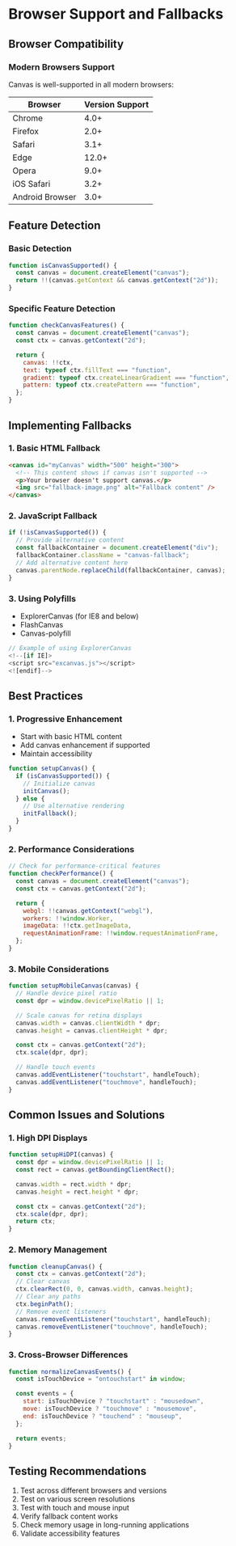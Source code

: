 # Browser Support and Fallbacks

## Browser Compatibility

### Modern Browsers Support

Canvas is well-supported in all modern browsers:

| Browser         | Version Support |
| --------------- | --------------- |
| Chrome          | 4.0+            |
| Firefox         | 2.0+            |
| Safari          | 3.1+            |
| Edge            | 12.0+           |
| Opera           | 9.0+            |
| iOS Safari      | 3.2+            |
| Android Browser | 3.0+            |

## Feature Detection

### Basic Detection

```javascript
function isCanvasSupported() {
  const canvas = document.createElement("canvas");
  return !!(canvas.getContext && canvas.getContext("2d"));
}
```

### Specific Feature Detection

```javascript
function checkCanvasFeatures() {
  const canvas = document.createElement("canvas");
  const ctx = canvas.getContext("2d");

  return {
    canvas: !!ctx,
    text: typeof ctx.fillText === "function",
    gradient: typeof ctx.createLinearGradient === "function",
    pattern: typeof ctx.createPattern === "function",
  };
}
```

## Implementing Fallbacks

### 1. Basic HTML Fallback

```html
<canvas id="myCanvas" width="500" height="300">
  <!-- This content shows if canvas isn't supported -->
  <p>Your browser doesn't support canvas.</p>
  <img src="fallback-image.png" alt="Fallback content" />
</canvas>
```

### 2. JavaScript Fallback

```javascript
if (!isCanvasSupported()) {
  // Provide alternative content
  const fallbackContainer = document.createElement("div");
  fallbackContainer.className = "canvas-fallback";
  // Add alternative content here
  canvas.parentNode.replaceChild(fallbackContainer, canvas);
}
```

### 3. Using Polyfills

- ExplorerCanvas (for IE8 and below)
- FlashCanvas
- Canvas-polyfill

```javascript
// Example of using ExplorerCanvas
<!--[if IE]>
<script src="excanvas.js"></script>
<![endif]-->
```

## Best Practices

### 1. Progressive Enhancement

- Start with basic HTML content
- Add canvas enhancement if supported
- Maintain accessibility

```javascript
function setupCanvas() {
  if (isCanvasSupported()) {
    // Initialize canvas
    initCanvas();
  } else {
    // Use alternative rendering
    initFallback();
  }
}
```

### 2. Performance Considerations

```javascript
// Check for performance-critical features
function checkPerformance() {
  const canvas = document.createElement("canvas");
  const ctx = canvas.getContext("2d");

  return {
    webgl: !!canvas.getContext("webgl"),
    workers: !!window.Worker,
    imageData: !!ctx.getImageData,
    requestAnimationFrame: !!window.requestAnimationFrame,
  };
}
```

### 3. Mobile Considerations

```javascript
function setupMobileCanvas(canvas) {
  // Handle device pixel ratio
  const dpr = window.devicePixelRatio || 1;

  // Scale canvas for retina displays
  canvas.width = canvas.clientWidth * dpr;
  canvas.height = canvas.clientHeight * dpr;

  const ctx = canvas.getContext("2d");
  ctx.scale(dpr, dpr);

  // Handle touch events
  canvas.addEventListener("touchstart", handleTouch);
  canvas.addEventListener("touchmove", handleTouch);
}
```

## Common Issues and Solutions

### 1. High DPI Displays

```javascript
function setupHiDPI(canvas) {
  const dpr = window.devicePixelRatio || 1;
  const rect = canvas.getBoundingClientRect();

  canvas.width = rect.width * dpr;
  canvas.height = rect.height * dpr;

  const ctx = canvas.getContext("2d");
  ctx.scale(dpr, dpr);
  return ctx;
}
```

### 2. Memory Management

```javascript
function cleanupCanvas() {
  const ctx = canvas.getContext("2d");
  // Clear canvas
  ctx.clearRect(0, 0, canvas.width, canvas.height);
  // Clear any paths
  ctx.beginPath();
  // Remove event listeners
  canvas.removeEventListener("touchstart", handleTouch);
  canvas.removeEventListener("touchmove", handleTouch);
}
```

### 3. Cross-Browser Differences

```javascript
function normalizeCanvasEvents() {
  const isTouchDevice = "ontouchstart" in window;

  const events = {
    start: isTouchDevice ? "touchstart" : "mousedown",
    move: isTouchDevice ? "touchmove" : "mousemove",
    end: isTouchDevice ? "touchend" : "mouseup",
  };

  return events;
}
```

## Testing Recommendations

1. Test across different browsers and versions
2. Test on various screen resolutions
3. Test with touch and mouse input
4. Verify fallback content works
5. Check memory usage in long-running applications
6. Validate accessibility features
